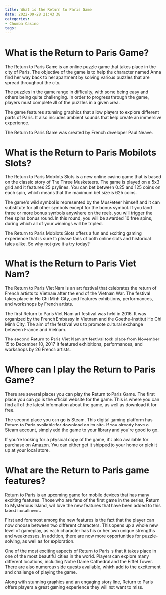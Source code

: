 ```yaml
---
title: What is the Return to Paris Game
date: 2022-09-28 21:43:38
categories:
- Chumba Casino
tags:
---
```



#  What is the Return to Paris Game?

The Return to Paris Game is an online puzzle game that takes place in the city of Paris. The objective of the game is to help the character named Anna find her way back to her apartment by solving various puzzles that are spread throughout the city.

The puzzles in the game range in difficulty, with some being easy and others being quite challenging. In order to progress through the game, players must complete all of the puzzles in a given area.

The game features stunning graphics that allow players to explore different parts of Paris. It also includes ambient sounds that help create an immersive experience.

The Return to Paris Game was created by French developer Paul Neave.

#  What is the Return to Paris Mobilots Slots?

The Return to Paris Mobilots Slots is a new online casino game that is based on the classic story of The Three Musketeers. The game is played on a 5x3 grid and it features 25 paylines. You can bet between 0.25 and 125 coins on each spin, which means that the maximum bet size is 625 coins.

The game's wild symbol is represented by the Musketeer himself and it can substitute for all other symbols except for the bonus symbol. If you land three or more bonus symbols anywhere on the reels, you will trigger the free spins bonus round. In this round, you will be awarded 10 free spins, during which all of your winnings will be tripled.

The Return to Paris Mobilots Slots offers a fun and exciting gaming experience that is sure to please fans of both online slots and historical tales alike. So why not give it a try today?

#  What is the Return to Paris Viet Nam?

The Return to Paris Viet Nam is an art festival that celebrates the return of French artists to Vietnam after the end of the Vietnam War. The festival takes place in Ho Chi Minh City, and features exhibitions, performances, and workshops by French artists.

The first Return to Paris Viet Nam art festival was held in 2016. It was organized by the French Embassy in Vietnam and the Goethe-Institut Ho Chi Minh City. The aim of the festival was to promote cultural exchange between France and Vietnam.

The second Return to Paris Viet Nam art festival took place from November 15 to December 10, 2017. It featured exhibitions, performances, and workshops by 26 French artists.

#  Where can I play the Return to Paris Game?

There are several places you can play the Return to Paris Game. The first place you can go is the official website for the game. This is where you can find all of the latest information about the game, as well as download it for free.

The second place you can go is Steam. This digital gaming platform has Return to Paris available for download on its site. If you already have a Steam account, simply add the game to your library and you're good to go.

If you're looking for a physical copy of the game, it's also available for purchase on Amazon. You can either get it shipped to your home or pick it up at your local store.

#  What are the Return to Paris game features?

Return to Paris is an upcoming game for mobile devices that has many exciting features. Those who are fans of the first game in the series, Return to Mysterious Island, will love the new features that have been added to this latest installment.

First and foremost among the new features is the fact that the player can now choose between two different characters. This opens up a whole new level of gameplay, as each character has his or her own unique strengths and weaknesses. In addition, there are now more opportunities for puzzle-solving, as well as for exploration.

One of the most exciting aspects of Return to Paris is that it takes place in one of the most beautiful cities in the world. Players can explore many different locations, including Notre Dame Cathedral and the Eiffel Tower. There are also numerous side quests available, which add to the excitement and challenge of playing the game.

Along with stunning graphics and an engaging story line, Return to Paris offers players a great gaming experience they will not want to miss.